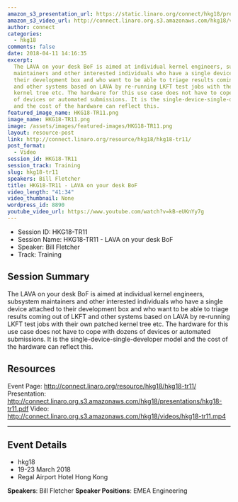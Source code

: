 ```yaml
---
amazon_s3_presentation_url: https://static.linaro.org/connect/hkg18/presentations/hkg18-tr11.pdf
amazon_s3_video_url: http://connect.linaro.org.s3.amazonaws.com/hkg18/videos/hkg18-tr11.mp4
author: connect
categories:
  - hkg18
comments: false
date: 2018-04-11 14:16:35
excerpt:
  The LAVA on your desk BoF is aimed at individual kernel engineers, subsystem
  maintainers and other interested individuals who have a single device attached to
  their development box and who want to be able to triage results coming out of LKFT
  and other systems based on LAVA by re-running LKFT test jobs with their own patched
  kernel tree etc. The hardware for this use case does not have to cope with dozens
  of devices or automated submissions. It is the single-device-single-developer model
  and the cost of the hardware can reflect this.
featured_image_name: HKG18-TR11.png
image_name: HKG18-TR11.png
image: /assets/images/featured-images/HKG18-TR11.png
layout: resource-post
link: http://connect.linaro.org/resource/hkg18/hkg18-tr11/
post_format:
  - Video
session_id: HKG18-TR11
session_track: Training
slug: hkg18-tr11
speakers: Bill Fletcher
title: HKG18-TR11 - LAVA on your desk BoF
video_length: "41:34"
video_thumbnail: None
wordpress_id: 8890
youtube_video_url: https://www.youtube.com/watch?v=kB-eUKnYy7g
---
```


- Session ID: HKG18-TR11
- Session Name: HKG18-TR11 - LAVA on your desk BoF
- Speaker: Bill Fletcher
- Track: Training

## Session Summary

The LAVA on your desk BoF is aimed at individual kernel engineers, subsystem maintainers and other interested individuals who have a single device attached to their development box and who want to be able to triage results coming out of LKFT and other systems based on LAVA by re-running LKFT test jobs with their own patched kernel tree etc. The hardware for this use case does not have to cope with dozens of devices or automated submissions. It is the single-device-single-developer model and the cost of the hardware can reflect this.

## Resources

Event Page: http://connect.linaro.org/resource/hkg18/hkg18-tr11/
Presentation: http://connect.linaro.org.s3.amazonaws.com/hkg18/presentations/hkg18-tr11.pdf
Video: http://connect.linaro.org.s3.amazonaws.com/hkg18/videos/hkg18-tr11.mp4

---

## Event Details

- hkg18
- 19-23 March 2018
- Regal Airport Hotel Hong Kong

**Speakers**: Bill Fletcher
**Speaker Positions**: EMEA Engineering
